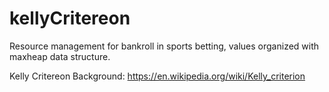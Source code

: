 # kellyCritereon
Resource management for bankroll in sports betting, values organized with maxheap data structure.

Kelly Critereon Background: https://en.wikipedia.org/wiki/Kelly_criterion

